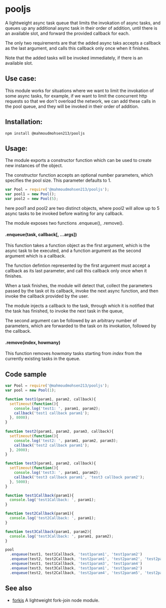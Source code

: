 # pooljs
A lightweight async task queue that limits the invokation of async tasks, and queues up any additional async task in their order of addition, until there is an available slot, and forward the provided callback for each.

The only two requirements are that the added async taks accepts a callback as the last argument, and calls this callback only once when it finishes.

Note that the added tasks will be invoked immediately, if there is an available slot.

## Use case:
This module works for situations where we want to limit the invokation of some async tasks, for example, if we want to limit the concurrent http requests so that we don't overload the network, we can add these calls in the pool queue, and they will be invoked in their order of addition.

## Installation:
```
npm install @mahmoudmohsen213/pooljs
```

## Usage:
The module exports a constructor function which can be used to create new instances of the object.

The constructor function accepts an optional number parameters, which specifies the pool size. This parameter defaults to 1.
```js
var Pool = require('@mahmoudmohsen213/pooljs');
var pool1 = new Pool();
var pool2 = new Pool(5);
```
here pool1 and pool2 are two distinct objects, where pool2 will allow up to 5 async tasks to be invoked before waiting for any callback.

The module exposes two functions .enqueue(), .remove().

#### .enqueue(task, callback[, ...args])
This function takes a function object as the first argument, which is the async task to be executed, and a function argument as the second argument which is a callback.

The function defintion represented by the first argument must accept a callback as its last parameter, and call this callback only once when it finishes.

When a task finishes, the module will detect that, collect the parameters passed by the task ot its callback, invoke the next async function, and then invoke the callback provided by the user.

The module injects a callback to the task, through which it is notified that the task has finished, to invoke the next task in the queue,

The second argument can be followed by an arbitrary number of parameters, which are forwarded to the task on its invokation, followed by the callback.

#### .remove(index, howmany)
This function removes <i>howmany</i> tasks starting from <i>index</i> from the currently existing tasks in the queue.

## Code sample
```js
var Pool = require('@mahmoudmohsen213/pooljs');
var pool = new Pool(1);

function test1(param1, param2, callback){
  setTimeout(function(){
    console.log('test1: ', param1, param2);
    callback('test1 callback param1');
  }, 8000);
}
 
function test2(param1, param2, param3, callback){
  setTimeout(function(){
    console.log('test2: ', param1, param2, param3);
    callback('test2 callback param1');
  }, 2000);
}

function test3(param1, param2, callback){
  setTimeout(function(){
    console.log('test3: ', param1, param2);
    callback('test3 callback param1', 'test3 callback param2');
  }, 5000);
}

function test1Callback(param1){
  console.log('test1Callback: ', param1);
}

function test2Callback(param1){
  console.log('test2Callback: ', param1);
}

function test3Callback(param1, param2){
  console.log('test3Callback: ', param1, param2);
}

pool
  .enqueue(test1, test1Callback, 'test1param1', 'test1param2')
  .enqueue(test2, test2Callback, 'test2param1', 'test2param2', 'test2param3')
  .enqueue(test1, test1Callback, 'test1param3', 'test1param4')
  .enqueue(test3, test3Callback, 'test3param1', 'test3param2')
  .enqueue(test2, test2Callback, 'test2param4', 'test2param5', 'test2param6');
```

## See also
- [forkjs](https://www.npmjs.com/package/@mahmoudmohsen213/forkjs) A lightweight fork-join node module.